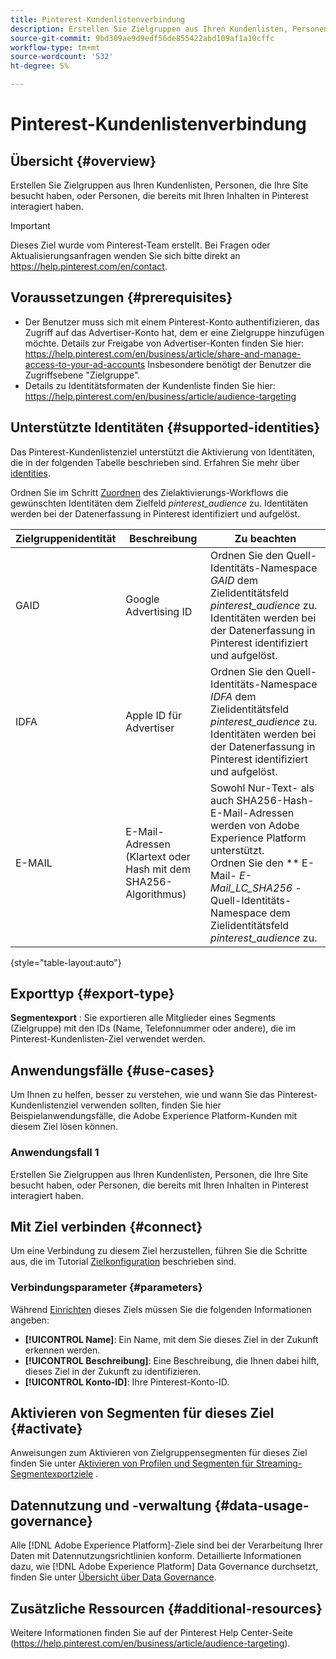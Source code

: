 ```yaml
---
title: Pinterest-Kundenlistenverbindung
description: Erstellen Sie Zielgruppen aus Ihren Kundenlisten, Personen, die Ihre Site besucht haben, oder Personen, die bereits mit Ihren Inhalten in Pinterest interagiert haben.
source-git-commit: 9bd309ae9d9edf56de855422abd109af1a10cffc
workflow-type: tm+mt
source-wordcount: '532'
ht-degree: 5%

---
```



# Pinterest-Kundenlistenverbindung

## Übersicht {#overview}

Erstellen Sie Zielgruppen aus Ihren Kundenlisten, Personen, die Ihre Site besucht haben, oder Personen, die bereits mit Ihren Inhalten in Pinterest interagiert haben.

>[!IMPORTANT]
>
>Dieses Ziel wurde vom Pinterest-Team erstellt. Bei Fragen oder Aktualisierungsanfragen wenden Sie sich bitte direkt an https://help.pinterest.com/en/contact.

## Voraussetzungen {#prerequisites}

* Der Benutzer muss sich mit einem Pinterest-Konto authentifizieren, das Zugriff auf das Advertiser-Konto hat, dem er eine Zielgruppe hinzufügen möchte. Details zur Freigabe von Advertiser-Konten finden Sie hier: https://help.pinterest.com/en/business/article/share-and-manage-access-to-your-ad-accounts Insbesondere benötigt der Benutzer die Zugriffsebene &quot;Zielgruppe&quot;.
* Details zu Identitätsformaten der Kundenliste finden Sie hier: https://help.pinterest.com/en/business/article/audience-targeting


## Unterstützte Identitäten {#supported-identities}

Das Pinterest-Kundenlistenziel unterstützt die Aktivierung von Identitäten, die in der folgenden Tabelle beschrieben sind. Erfahren Sie mehr über [identities](https://experienceleague.adobe.com/docs/experience-platform/identity/namespaces.html?lang=de#getting-started).

Ordnen Sie im Schritt [Zuordnen](/help/destinations/ui/activate-segment-streaming-destinations.md#mapping) des Zielaktivierungs-Workflows die gewünschten Identitäten dem Zielfeld *pinterest_audience* zu. Identitäten werden bei der Datenerfassung in Pinterest identifiziert und aufgelöst.

| Zielgruppenidentität | Beschreibung | Zu beachten |
|---|---|---|
| GAID | Google Advertising ID | Ordnen Sie den Quell-Identitäts-Namespace *GAID* dem Zielidentitätsfeld *pinterest_audience* zu. Identitäten werden bei der Datenerfassung in Pinterest identifiziert und aufgelöst. |
| IDFA | Apple ID für Advertiser | Ordnen Sie den Quell-Identitäts-Namespace *IDFA* dem Zielidentitätsfeld *pinterest_audience* zu. Identitäten werden bei der Datenerfassung in Pinterest identifiziert und aufgelöst. |
| E-MAIL | E-Mail-Adressen (Klartext oder Hash mit dem SHA256-Algorithmus) | Sowohl Nur-Text- als auch SHA256-Hash-E-Mail-Adressen werden von Adobe Experience Platform unterstützt. <br> Ordnen Sie den  ** E-Mail- *E-Mail_LC_SHA256* -Quell-Identitäts-Namespace dem Zielidentitätsfeld  *pinterest_audience* zu. |

{style=&quot;table-layout:auto&quot;}

## Exporttyp {#export-type}

**Segmentexport** : Sie exportieren alle Mitglieder eines Segments (Zielgruppe) mit den IDs (Name, Telefonnummer oder andere), die im Pinterest-Kundenlisten-Ziel verwendet werden.

## Anwendungsfälle {#use-cases}

Um Ihnen zu helfen, besser zu verstehen, wie und wann Sie das Pinterest-Kundenlistenziel verwenden sollten, finden Sie hier Beispielanwendungsfälle, die Adobe Experience Platform-Kunden mit diesem Ziel lösen können.


### Anwendungsfall 1

Erstellen Sie Zielgruppen aus Ihren Kundenlisten, Personen, die Ihre Site besucht haben, oder Personen, die bereits mit Ihren Inhalten in Pinterest interagiert haben.

## Mit Ziel verbinden {#connect}

Um eine Verbindung zu diesem Ziel herzustellen, führen Sie die Schritte aus, die im Tutorial [Zielkonfiguration](../../ui/connect-destination.md) beschrieben sind.



### Verbindungsparameter {#parameters}

Während [Einrichten](../../ui/connect-destination.md) dieses Ziels müssen Sie die folgenden Informationen angeben:

* **[!UICONTROL Name]**: Ein Name, mit dem Sie dieses Ziel in der Zukunft erkennen werden.
* **[!UICONTROL Beschreibung]**: Eine Beschreibung, die Ihnen dabei hilft, dieses Ziel in der Zukunft zu identifizieren.
* **[!UICONTROL Konto-ID]**: Ihre Pinterest-Konto-ID.

## Aktivieren von Segmenten für dieses Ziel {#activate}

Anweisungen zum Aktivieren von Zielgruppensegmenten für dieses Ziel finden Sie unter [Aktivieren von Profilen und Segmenten für Streaming-Segmentexportziele](/help/destinations/ui/activate-segment-streaming-destinations.md) .

## Datennutzung und -verwaltung {#data-usage-governance}

Alle [!DNL Adobe Experience Platform]-Ziele sind bei der Verarbeitung Ihrer Daten mit Datennutzungsrichtlinien konform. Detaillierte Informationen dazu, wie [!DNL Adobe Experience Platform] Data Governance durchsetzt, finden Sie unter [Übersicht über Data Governance](https://experienceleague.adobe.com/docs/experience-platform/data-governance/home.html).

## Zusätzliche Ressourcen {#additional-resources}

Weitere Informationen finden Sie auf der Pinterest Help Center-Seite (https://help.pinterest.com/en/business/article/audience-targeting).